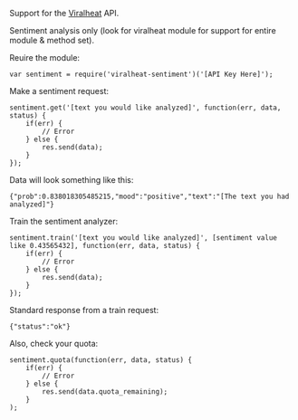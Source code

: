 Support for the [Viralheat](http://www.viralheat.com/) API.

Sentiment analysis only (look for viralheat module for support for entire module & method set).

Reuire the module:

```
var sentiment = require('viralheat-sentiment')('[API Key Here]');
```

Make a sentiment request:

```
sentiment.get('[text you would like analyzed]', function(err, data, status) {
	if(err) {
		// Error
	} else {
		res.send(data);
	}
});
```

Data will look something like this:

```
{"prob":0.838018305485215,"mood":"positive","text":"[The text you had analyzed]"}
```

Train the sentiment analyzer:

```
sentiment.train('[text you would like analyzed]', [sentiment value like 0.43565432], function(err, data, status) {
	if(err) {
		// Error
	} else {
		res.send(data);
	}
});
```

Standard response from a train request:

```
{"status":"ok"}
```

Also, check your quota:

```
sentiment.quota(function(err, data, status) {
	if(err) {
		// Error
	} else {
		res.send(data.quota_remaining);
	}
);
```